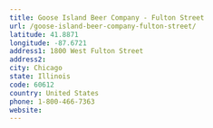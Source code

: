 ```yaml
---
title: Goose Island Beer Company - Fulton Street
url: /goose-island-beer-company-fulton-street/
latitude: 41.8871
longitude: -87.6721
address1: 1800 West Fulton Street
address2: 
city: Chicago
state: Illinois
code: 60612
country: United States
phone: 1-800-466-7363
website: 
---
```



